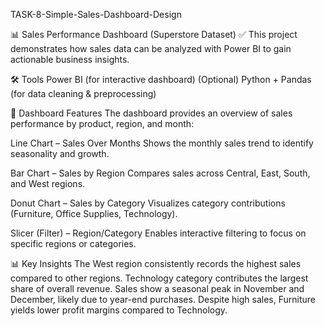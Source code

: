 TASK-8-Simple-Sales-Dashboard-Design


📊 Sales Performance Dashboard (Superstore Dataset)
✅ This project demonstrates how sales data can be analyzed with Power BI to gain actionable business insights.



🛠 Tools
Power BI (for interactive dashboard)
(Optional) Python + Pandas (for data cleaning & preprocessing)


📌 Dashboard Features
The dashboard provides an overview of sales performance by product, region, and month:


Line Chart – Sales Over Months
Shows the monthly sales trend to identify seasonality and growth.


Bar Chart – Sales by Region
Compares sales across Central, East, South, and West regions.


Donut Chart – Sales by Category
Visualizes category contributions (Furniture, Office Supplies, Technology).


Slicer (Filter) – Region/Category
Enables interactive filtering to focus on specific regions or categories.


📊 Key Insights
The West region consistently records the highest sales compared to other regions.
Technology category contributes the largest share of overall revenue.
Sales show a seasonal peak in November and December, likely due to year-end purchases.
Despite high sales, Furniture yields lower profit margins compared to Technology.
